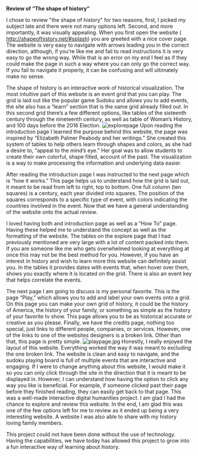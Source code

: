 **Review of “The shape of history”**


I chose to review "the shape of history" for two reasons, first, I picked my subject late and there were not many options left. Second, and more importantly, it was visually appealing. When you first open the website ( http://shapeofhistory.net/#splash) you are greeted with a nice cover page. The website is very easy to navigate with arrows leading you in the correct direction, although, if you’re like me and fail to read instructions it is very easy to go the wrong way. While that is an error on my end I feel as if they could make the page in such a way where you can only go the correct way. If you fail to navigate it properly, it can be confusing and will ultimately make no sense.

The shape of history is an interactive work of historical visualization. The most intuitive part of this website is an event grid that you can play. The grid is laid out like the popular game Sudoku and allows you to add events, the site also has a “learn” section that is the same grid already filled out. In this second grid there’s a few different options, like tables of the sixteenth century through the nineteenth century, as well as table of Woman’s History, and 100 days before the 2016 Election. 
![explorepage](annabellesDH350/Images/playpage.jpg)
Upon reading the introduction page I learned the purpose behind this website, the page was inspired by “Elizabeth Palmer Peabody and her writings.” She created this system of tables to help others learn through shapes and colors, as she had a desire to, “appeal to the mind’s eye.” Her goal was to allow students to create their own colorful, shape filled, account of the past. The visualization is a way to make processing the information and underlying data easier. 

After reading the introduction page I was instructed to the next page which is “how it works.” This page helps us to understand how the grid is laid out, it meant to be read from left to right, top to bottom. One full column (ten squares) is a century, each year divided into squares. The position of the squares corresponds to a specific type of event, with colors indicating the countries involved in the event. Now that we have a general understanding of the website onto the actual review.

I loved having both and introduction page as well as a “How To” page. Having these helped me to understand the concept as well as the formatting of the website. The tables on the explore page that I had previously mentioned are very large with a lot of content packed into them. If you are someone like me who gets overwhelmed looking at everything at once this may not be the best method for you. However, if you have an interest in history and wish to learn more this website can definitely assist you. In the tables it provides dates with events that, when hover over them, shows you exactly where it is located on the grid. There is also an event key that helps correlate the events. 

The next page I am going to discuss is my personal favorite. This is the page “Play,” which allows you to add and label your own events onto a grid. On this page you can make your own grid of history, it could be the history of America, the history of your family, or something as simple as the history of your favorite tv show. This page allows you to be as historical accurate or creative as you please. 
Finally, we have the credits page, nothing too special, just links to different people, companies, or services. However, one of the links to one of the websites designers is a broken link. Other than that, this page is pretty simple. 
![playpage.jpg](annabellesDH350/Images/playpage.jpg)
Honestly, I really enjoyed the layout of this website. Everything worked the way it was meant to excluding the one broken link. The website is clean and easy to navigate, and the sudoku playing board is full of multiple events that are interactive and engaging. If I were to change anything about this website, I would make it so you can only click through the site in the direction that it is meant to be displayed in. However, I can understand how having the option to click any way you like is beneficial. For example, if someone clicked past their page before they finished reading, they can easily get back to that page. This was a well-made interactive digital humanities project. I am glad I had the chance to explore and review this website. In the end, I am glad this was one of the few options left for me to review as it ended up being a very interesting website. A website I was also able to share with my history loving family members. 

This project could not have been done without the use of technology. Having the capabilities, we have today has allowed this project to grow into a fun interactive way of learning about history.
